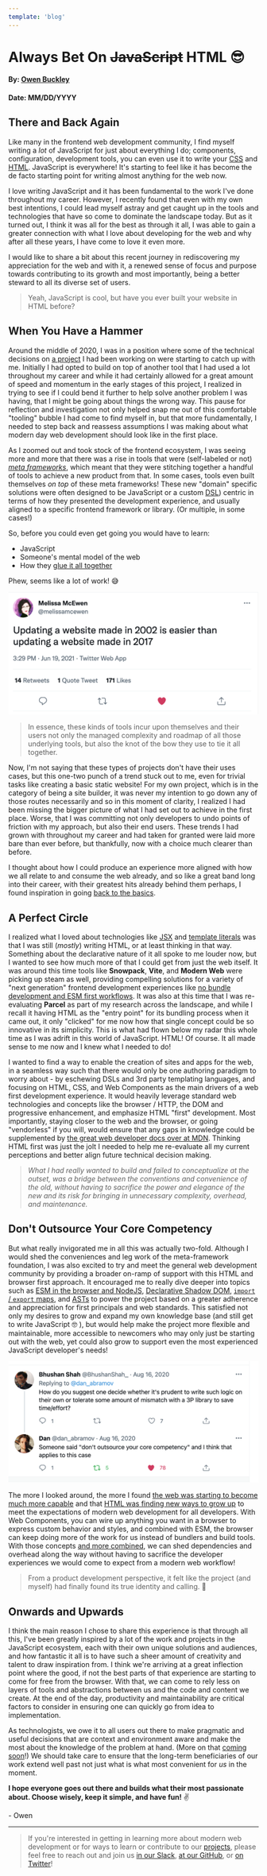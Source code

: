 ```yaml
---
template: 'blog'
---
```


# Always Bet On ~~JavaScript~~ HTML 😎

#### By: [Owen Buckley](https://www.thegreenhouse.io/)
#### Date: MM/DD/YYYY

## There and Back Again

Like many in the frontend web development community, I find myself writing a _lot_ of JavaScript for just about everything I do; components, configuration, development tools, you can even use it to write your [CSS](https://blog.bitsrc.io/9-css-in-js-libraries-you-should-know-in-2018-25afb4025b9b) and [HTML](https://css-tricks.com/why-javascript-is-eating-html/).  JavaScript is everywhere!  It's starting to feel like it has become the de facto starting point for writing almost anything for the web now.

I love writing JavaScript and it has been fundamental to the work I've done throughout my career.  However, I recently found that even with my own best intentions, I could lead myself astray and get caught up in the tools and technologies that have so come to dominate the landscape today.  But as it turned out, I think it was all for the best as through it all, I was able to gain a greater connection with what I love about developing for the web and why after all these years, I have come to love it even more.  

I would like to share a bit about this recent journey in rediscovering my appreciation for the web and with it, a renewed sense of focus and purpose towards contributing to its growth and most importantly, being a better steward to all its diverse set of users.

<!-- friendly illustration or graphic would be great here! bigger picture? -->

> Yeah, JavaScript is cool, but have you ever built your website in HTML before?


## When You Have a Hammer

Around the middle of 2020, I was in a position where some of the technical decisions on [a project](https://docs.google.com/document/d/1MwDkszKvq81QgIYa8utJgyUgSpLZQx9eKCWjIikvfHU) I had been working on were starting to catch up with me.  Initially I had opted to build on top of another tool that I had used a lot throughout my career and while it had certainly allowed for a great amount of speed and momentum in the early stages of this project, I realized in trying to see if I could bend it further to help solve another problem I was having, that I might be going about things the wrong way.  This pause for reflection and investigation not only helped snap me out of this comfortable "tooling" bubble I had come to find myself in, but that more fundamentally, I needed to step back and reassess assumptions I was making about what modern day web development should look like in the first place.

As I zoomed out and took stock of the frontend ecosystem, I was seeing more and more that there was a rise in tools that were (self-labeled or not) [_meta frameworks_](https://en.wiktionary.org/wiki/metaframework), which meant that they were stitching together a handful of tools to achieve a new product from that.  In some cases, tools even built themselves _on top_ of these meta frameworks!  These new "domain" specific solutions were often designed to be JavaScript or a custom [DSL](https://en.wikipedia.org/wiki/Domain-specific_language)) centric in terms of how they presented the development experience, and usually aligned to a specific frontend framework or library. (Or multiple, in some cases!)  

So, before you could even get going you would have to learn:
- JavaScript
- Someone's mental model of the web
- How they [glue it all together](https://www.oreilly.com/radar/thinking-about-glue/)

Phew, seems like a lot of work!  😅

<div class="image-container">
  <img src="/assets/blog/twitter-updating-a-website.png" alt="Tweet from Melissa McEwen. Updating a website made in 2002 is easier than updating a website made in 2017." loading="lazy"/>
</div>

> In essence, these kinds of tools incur upon themselves and their users not only the managed complexity and roadmap of all those underlying tools, but also the knot of the bow they use to tie it all together.

Now, I'm not saying that these types of projects don't have their uses cases, but this one-two punch of a trend stuck out to me, even for trivial tasks like creating a basic static website!  For my own project, which is in the category of being a site builder, it was never my intention to go down any of those routes necessarily and so in this moment of clarity, I realized I had been missing the bigger picture of what I had set out to achieve in the first place.  Worse, that I was committing not only developers to undo points of friction with my approach, but also their end users.  These trends I had grown with throughout my career and had taken for granted were laid more bare than ever before, but thankfully, now with a choice much clearer than before.  

I thought about how I could produce an experience more aligned with how we all relate to and consume the web already, and so like a great band long into their career, with their greatest hits already behind them perhaps, I found inspiration in going [back to the basics](https://github.com/thescientist13/nono-poc/blob/master/notes/DOCS.md).


## A Perfect Circle

I realized what I loved about technologies like [JSX](https://reactjs.org/docs/introducing-jsx.html) and [template literals](https://developer.mozilla.org/en-US/docs/Web/JavaScript/Reference/Template_literals) was that I was still (_mostly_) writing HTML, or at least thinking in that way. Something about the declarative nature of it all spoke to me louder now, but I wanted to see how much more of that I could get from just the web itself.  It was around this time tools like **Snowpack**, **Vite**, and **Modern Web** were picking up steam as well, providing compelling solutions for a variety of "next generation" frontend development experiences like [no bundle development and ESM first workflows](https://www.greenwoodjs.io/about/how-it-works/).  It was also at this time that I was re-evaluating **Parcel** as part of my research across the landscape, and while I recall it having HTML as the "entry point" for its bundling process when it came out, it only "clicked" for me now how that single concept could be so innovative in its simplicity.  This is what had flown below my radar this whole time as I was adrift in this world of JavaScript.  HTML!  Of course.  It all made sense to me now and I knew what I needed to do!

I wanted to find a way to enable the creation of sites and apps for the web, in a seamless way such that there would only be one authoring paradigm to worry about - by eschewing DSLs and 3rd party templating languages, and focusing on HTML, CSS, and Web Components as the main drivers of a web first development experience.  It would heavily leverage standard web technologies and concepts like the browser / HTTP, the DOM and progressive enhancement, and emphasize HTML "first" development.  Most importantly, staying closer to the web and the browser, or going "vendorless" if you will, would ensure that any gaps in knowledge could be supplemented by [the great web developer docs over at MDN](https://developer.mozilla.org/).  Thinking HTML first was just the jolt I needed to help me re-evaluate all my current perceptions and better align future technical decision making.

> _What I had really wanted to build and failed to conceptualize at the outset, was a bridge between the conventions and convenience of the old, without having to sacrifice the power and elegance of the new and its risk for bringing in unnecessary complexity, overhead, and maintenance._  

## Don't Outsource Your Core Competency

But what really invigorated me in all this was actually two-fold.  Although I would shed the conveniences and leg work of the meta-framework foundation, I was also excited to try and meet the general web development community by providing a broader on-ramp of support with this HTML and browser first approach.  It encouraged me to really dive deeper into topics such as [ESM in the browser and NodeJS](https://nodejs.org/api/esm.html), [Declarative Shadow DOM](https://web.dev/declarative-shadow-dom/), [`import` / `export` maps](https://www.infoq.com/news/2020/08/import-map-javascript-wicg/), and [ASTs](https://astexplorer.net/) to power the project based on a greater adherence and appreciation for first principals and web standards.  This satisfied not only my desires to grow and expand my own knowledge base (and still get to write JavaScript 🤓 ), but would help make the project more flexible and maintainable, more accessible to newcomers who may only just be starting out with the web, yet could also grow to support even the most experienced JavaScript developer's needs!

<div class="image-container">
  <img src="/assets/blog/twitter-core-competency.png" alt="Someone said don't outsource your core competency and I think that applies to this case" loading="lazy" />
</div>

The more I looked around, the more I found [the web was starting to become much more capable](https://github.com/whatwg) and that [HTML was finding new ways to grow up](https://github.com/webcomponents/community-protocols) to meet the expectations of modern web development for all developers.  With Web Components, you can wire up anything you want in a browser to express custom behavior and styles, and combined with ESM, the browser can keep doing more of the work for us instead of bundlers and build tools.  With those concepts [and more combined](https://www.greenwoodjs.io/about/how-it-works/), we can shed dependencies and overhead along the way without having to sacrifice the developer experiences we would come to expect from a modern web workflow!

> From a product development perspective, it felt like the project (and myself) had finally found its true identity and calling. 💚

## Onwards and Upwards

I think the main reason I chose to share this experience is that through all this, I've been greatly inspired by a lot of the work and projects in the JavaScript ecosystem, each with their own unique solutions and audiences, and how fantastic it all is to have such a sheer amount of creativity and talent to draw inspiration from.  I think we're arriving at a great inflection point where the good, if not the best parts of that experience are starting to come for free from the browser.  With that, we can come to rely less on layers of tools and abstractions between us and the code and content we create.  At the end of the day, productivity and maintainability are critical factors to consider in ensuring one can quickly go from idea to implementation.

As technologists, we owe it to all users out there to make pragmatic and useful decisions that are context and environment aware and make the most about the knowledge of the problem at hand. (More on that [coming soon](https://twitter.com/ReliableSummit/status/1418694662374625283)!)  We should take care to ensure that the long-term beneficiaries of our work extend well past not just what is what most convenient for _us_ in the moment.

**I hope everyone goes out there and builds what their most passionate about.  Choose wisely, keep it simple, and have fun!**  ✌️

<span>- Owen</span>

<!-- friendly illustration or graphic would be great here! -->

----

> If you're interested in getting in learning more about modern web development or for ways to learn or contribute to our [projects](https://projectevergreen.github.io/projects/), please feel free to reach out and join us [in our Slack](https://join.slack.com/t/thegreenhouseio/shared_invite/enQtMzcyMzE2Mjk1MjgwLTU5YmM1MDJiMTg0ODk4MjA4NzUwNWFmZmMxNDY5MTcwM2I0MjYxN2VhOTEwNDU2YWQwOWQzZmY1YzY4MWRlOGI), [at our GitHub](https://github.com/ProjectEvergreen), or [on Twitter](https://twitter.com/PrjEvergreen)!
